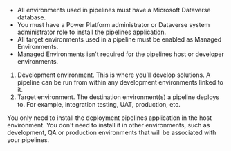 - All environments used in pipelines must have a Microsoft Dataverse database.
- You must have a Power Platform administrator or Dataverse system administrator role to install the pipelines application.
- All target environments used in a pipeline must be enabled as Managed Environments.
- Managed Environments isn't required for the pipelines host or developer environments.

1. Development environment. This is where you’ll develop solutions. A pipeline can be run from within any development environments linked to it.
2. Target environment. The destination environment(s) a pipeline deploys to. For example, integration testing, UAT, production, etc.

You only need to install the deployment pipelines application in the host environment. You don't need to install it in other environments, such as development, QA or production environments that will be associated with your pipelines.